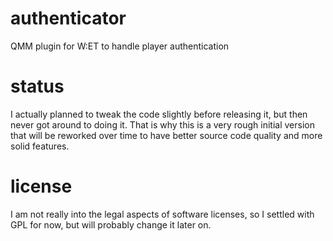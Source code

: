 # authenticator
QMM plugin for W:ET to handle player authentication

# status
I actually planned to tweak the code slightly before releasing it, but then never got around to doing it. That is why this is a very rough initial version that will be reworked over time to have better source code quality and more solid features.

# license
I am not really into the legal aspects of software licenses, so I settled with GPL for now, but will probably change it later on.
